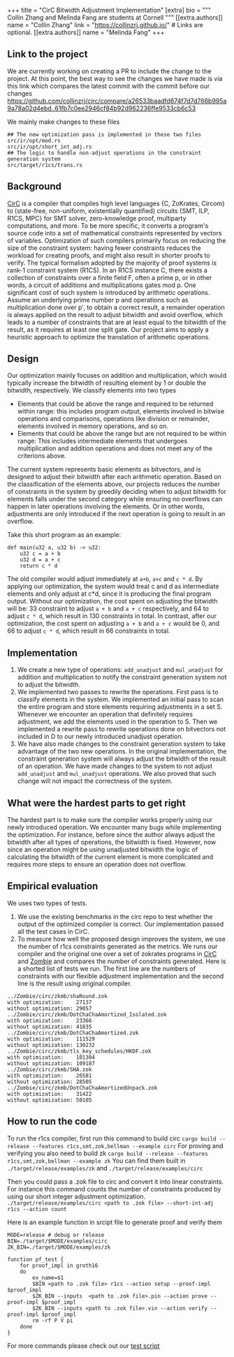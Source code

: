 +++
title = "CirC Bitwidth Adjustment Implementation"
[extra]
bio = """
  Collin Zhang and Melinda Fang are students at Cornell
"""
[[extra.authors]]
name = "Collin Zhang"
link = "https://collinzrj.github.io/"  # Links are optional.
[[extra.authors]]
name = "Melinda Fang"
+++

## Link to the project
We are currently working on creating a PR to include the change to the project. At this point, the best way to see the changes we have made is via this link which compares the latest commit with the commit before our changes https://github.com/collinzrj/circ/compare/a26533baadfd674f7d7d766b995a9a78a02d4ebd..61fb7c0ee2946cf84b92d962236ffe9533cb6c53

We mainly make changes to these files
```
## The new optimization pass is implemented in these two files
src/ir/opt/mod.rs
src/ir/opt/short_int_adj.rs
## The logic to handle non-adjust operations in the constraint generation system
src/target/r1cs/trans.rs
```

## Background
[CirC](https://github.com/circify/circ) is a compiler that compiles high level languages {C, ZoKrates, Circom} to (state-free, non-uniform, existentially quantified) circuits {SMT, ILP, R1CS, MPC} for SMT solver, zero-knowledge proof, multiparty computations, and more. To be more specific, it converts a program's source code into a set of mathematical constraints represented by vectors of variables. Optimization of such compilers primarily focus on reducing the size of the constraint system: having fewer constraints reduces the workload for creating proofs, and might also result in shorter proofs to verify. The typical formalism adopted by the majority of proof systems is rank-1 constraint system (R1CS). In an R1CS instance C, there exists a collection of constraints over a finite field F, often a prime p, or in other words, a circuit of additions and multiplications gates mod p. One significant cost of such system is introduced by arithmetic operations. Assume an underlying prime number p and operations such as multiplication done over p′, to obtain a correct result, a remainder operation is always applied on the result to adjust bitwidth and avoid overflow, which leads to a number of constraints that are at least equal to the bitwidth of the result, as it requires at least one split gate. Our project aims to apply a heuristic approach to optimize the translation of arithmetic operations. 

## Design
Our optimization mainly focuses on addition and multiplication, which would typically increase the bitwidth of resulting element by 1 or double the bitwidth, respectively. We classify elements into two types
- Elements that could be above the range and required to be returned within range: this includes program output, elements involved in bitwise operations and comparisons, operations like division or remainder, elements involved in memory operations, and so on.
- Elements that could be above the range but are not required to be within range: This includes intermediate elements that undergoes multiplication and addition operations and does not meet any of the criterions above.

The current system represents basic elements as bitvectors, and is designed to adjust their bitwidth after each arithmetic operation. Based on the classification of the elements above, our projects reduces the number of constraints in the system by greedily deciding when to adjust bitwidth for elements falls under the second category while ensuring no overflows can happen in later operations involving the elements. Or in other words, adjustments are only introduced if the next operation is going to result in an overflow.

Take this short program as an example:
```
def main(u32 a, u32 b) -> u32:
    u32 c = a + b
    u32 d = a + c
    return c * d
```

The old compiler would adjust immediately at `a+b`, `a+c` and `c * d`. By applying our optimization, the system would treat c and d as intermediate elements and only adjust at c*d, since it is producing the final program output. 
Without our optimization, the cost spent on adjusting the bitwidth will be: 33 constraint to adjust `a + b` and `a + c` respectively, and 64 to adjust `c * d`, which result in 130 constraints in total.
In contrast, after our optimization, the cost spent on adjusting `a + b` and `a + c` would be 0, and 66 to adjust `c * d`, which result in 66 constraints in total. 

## Implementation
1. We create a new type of operations: `add_unadjust` and `mul_unadjust` for addition and multiplication to notify the constraint generation system not to adjust the bitwidth.
2. We implemented two passes to rewrite the operations. First pass is to classify elements in the system. We implemented an initial pass to scan the entire program and store elements requiring adjustments in a set S. Whenever we encounter an operation that definitely requires adjustment, we add the elements used in the operation to S. Then we implemented a rewrite pass to rewrite operations done on bitvectors not included in D to our newly introduced unadjust operation. 
3. We have also made changes to the constraint generation system to take advantage of the two new operations. In the original implementation, the constraint generation system will always adjust the bitwidth of the result of an operation. We have made changes to the system to not adjust `add_unadjust` and `mul_unadjust` operations. We also proved that such change will not impact the correctness of the system.

## What were the hardest parts to get right
The hardest part is to make sure the compiler works properly using our newly introduced operation. We encounter many bugs while implementing the optimization. For instance, before since the author always adjust the bitwidth after all types of operations, the bitwidth is fixed. However, now since an operation might be using unadjusted bitwidth the logic of calculating the bitwidth of the current element is more complicated and requires more steps to ensure an operation does not overflow.

## Empirical evaluation
We uses two types of tests. 
1. We use the existing benchmarks in the circ repo to test whether the output of the optimized compiler is correct. Our implementation passed all the test cases in CirC.
2. To measure how well the proposed design improves the system, we use the number of r1cs constraints generated as the metrics. We runs our compiler and the original one over a set of zokrates programs in [CirC](https://github.com/circify/circ) and [Zombie](https://github.com/PepperSieve/Zombie/tree/master) and compares the number of constraints generated. Here is a shorted list of tests we run. The first line are the numbers of constraints with our flexible adjustment implementation and the second line is the result using original compiler.
```
../Zombie/circ/zkmb/shaRound.zok
with optimization:    27137
without optimization: 29057
../Zombie/circ/zkmb/DotChaChaAmortized_Isolated.zok
with optimization:    23366
without optimization: 41835
../Zombie/circ/zkmb/DotChaChaAmortized.zok
with optimization:    111529
without optimization: 130232
../Zombie/circ/zkmb/tls_key_schedules/HKDF.zok
with optimization:    101304
without optimization: 109187
../Zombie/circ/zkmb/SHA.zok
with optimization:    26581
without optimization: 28505
../Zombie/circ/zkmb/DotChaChaAmortizedUnpack.zok
with optimization:    31422
without optimization: 50105
```

## How to run the code
To run the r1cs compiler, first run this command to build circ
`cargo build --release --features r1cs,smt,zok,bellman --example circ`
For proving and verifying you also need to build zk
`cargo build --release --features r1cs,smt,zok,bellman --example zk`
You can find them built in `./target/release/examples/zk` and `./target/release/examples/circ`

Then you could pass a .zok file to circ and convert it into linear constraints. For instance this command counts the number of constraints produced by using our short integer adjustment optimization.
`./target/release/examples/circ <path to .zok file> --short-int-adj r1cs --action count`

Here is an example function in srcipt file to generate proof and verify them
```
MODE=release # debug or release
BIN=./target/$MODE/examples/circ
ZK_BIN=./target/$MODE/examples/zk

function pf_test {
    for proof_impl in groth16
    do
        ex_name=$1
        $BIN <path to .zok file> r1cs --action setup --proof-impl $proof_impl
        $ZK_BIN --inputs  <path to .zok file>.pin --action prove --proof-impl $proof_impl
        $ZK_BIN --inputs <path to .zok file>.vin --action verify --proof-impl $proof_impl
        rm -rf P V pi
    done
}
```

For more commands please check out our [test script](https://github.com/collinzrj/circ/blob/61fb7c0ee2946cf84b92d962236ffe9533cb6c53/scripts/short_int_adj_test.zsh)


